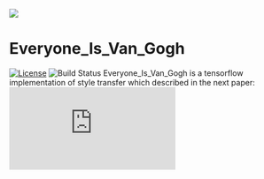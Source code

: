 
![](https://github.com/hualin95/Everyone_Is_Van_Gogh/blob/master/docs/logo.png)
# Everyone_Is_Van_Gogh
[![License](https://img.shields.io/badge/License-MIT-blue.svg)](https://github.com/hualin95/Everyone_Is_Van_Gogh/blob/master/LICENSE) 
![Build Status](https://img.shields.io/appveyor/ci/gruntjs/grunt/master.svg)
Everyone_Is_Van_Gogh is a tensorflow implementation of style transfer which described in the next paper:
![A Neural Algorithm of Artistic Style](https://arxiv.org/pdf/1508.06576v2.pdf)
